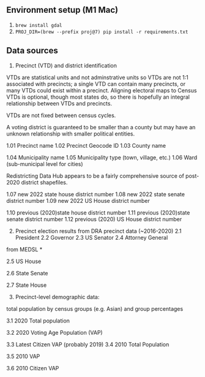 ## Environment setup (M1 Mac)

1. `brew install gdal`
1. `PROJ_DIR=(brew --prefix proj@7) pip install -r requirements.txt`

## Data sources

1.  Precinct (VTD) and district identification

VTDs are statistical units and not adminstrative units so VTDs are not 1:1 associated with precincts;
a single VTD can contain many precincts, or many VTDs could exist within a precinct.
Aligning electoral maps to Census VTDs is optional, though most states do, so there is hopefully an integral
relationship between VTDs and precincts.

VTDs are not fixed between census cycles.

A voting district is guaranteed to be smaller than a county but may have an unknown relationship with smaller political entities.

1.01   Precinct name
1.02   Precinct Geocode ID
1.03   County name


1.04   Municipality name
1.05   Municipality type (town, village, etc.)
1.06   Ward (sub-municipal level for cities)

Redistricting Data Hub appears to be a fairly comprehensive source of post-2020 district shapefiles.

1.07   new 2022 state house district number
1.08   new 2022 state senate district number
1.09   new 2022 US House district number


1.10   previous (2020)state house district number
1.11   previous (2020)state senate district number
1.12   previous (2020) US House district number

2.   Precinct election results
from DRA precinct data (~2016-2020)
2.1   President
2.2   Governor
2.3   US Senator
2.4   Attorney General

from MEDSL *

2.5   US House

2.6   State Senate

2.7   State House

 

3.   Precinct-level demographic data:

total population by census groups (e.g. Asian) and group percentages

3.1   2020 Total population

3.2   2020 Voting Age Population (VAP)

3.3   Latest Citizen VAP (probably 2019)
3.4   2010 Total Population

3.5   2010 VAP

3.6   2010 Citizen VAP